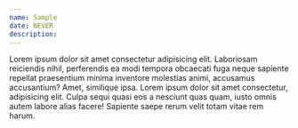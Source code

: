 ```yaml
---
name: Sample
date: NEVER
description: 
---
```

Lorem ipsum dolor sit amet consectetur adipisicing elit. Laboriosam reiciendis nihil, perferendis ea modi tempora obcaecati fuga neque sapiente repellat praesentium minima inventore molestias animi, accusamus accusantium? Amet, similique ipsa. Lorem ipsum dolor sit amet consectetur, adipisicing elit. Culpa sequi quasi eos a nesciunt quas quam, iusto omnis autem labore alias facere! Sapiente saepe rerum velit totam vitae rem harum.
